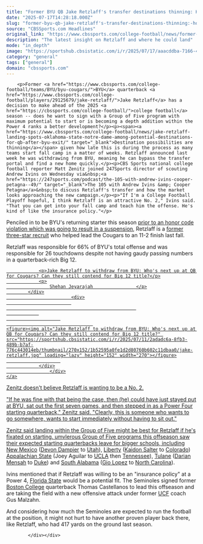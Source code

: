 ```yaml
---
title: "Former BYU QB Jake Retzlaff's transfer destinations thinning: How market looks approaching 2025 season"
date: "2025-07-17T14:28:18.000Z"
slug: "former-byu-qb-jake-retzlaff's-transfer-destinations-thinning:-how-market-looks-approaching-2025-season"
source: "CBSSports.com Headlines"
original_link: "https://www.cbssports.com/college-football/news/former-byu-qb-jake-retzlaffs-transfer-destinations-thinning-how-market-looks-approaching-2025-season/"
description: "The latest insight on Retzlaff and where he could land"
mode: "in_depth"
image: "https://sportshub.cbsistatic.com/i/r/2025/07/17/aaacddba-7166-4b40-b568-dc314253472d/thumbnail/1200x675/3ecb73bc81943ebae2715ae206a642e8/retzlaff.png"
category: "general"
tags: ["general"]
domain: "cbssports.com"
---
```

<div id="readability-page-1" class="page"><div>
        
        
                            
                
        <p>Former <a href="https://www.cbssports.com/college-football/teams/BYU/byu-cougars/">BYU</a> quarterback <a href="https://www.cbssports.com/college-football/players/29125679/jake-retzlaff/">Jake Retzlaff</a> has a decision to make ahead of the 2025 <a href="https://cbssports.com/college-football/">college football</a> season -- does he want to sign with a Group of Five program with maximum potential to start or is becoming a depth addition within the Power 4 ranks a better development?</p><p><span><a href="https://www.cbssports.com/college-football/news/jake-retzlaff-landing-spots-oklahoma-state-notre-dame-among-potential-destinations-for-qb-after-byu-exit/" target="_blank">Destination possibilities are thinning</a></span> given how late this is during the process as many teams start fall camp in a matter of weeks. Retzlaff announced last week he was withdrawing from BYU, meaning he can bypass the transfer portal and find a new home quickly.</p><p>CBS Sports national college football reporter Matt Zenitz joined 247Sports director of scouting Andrew Ivins on Wednesday via&nbsp;<a href="https://247sports.com/podcast/the-105-with-andrew-ivins-cooper-petagna--49/" target="_blank">The 105 with Andrew Ivins &amp; Cooper Petagna</a>&nbsp;to discuss Retzlaff's transfer and how the market looks approaching the new campaign.</p><p>"If I'm a College Football Playoff hopeful, I think Retzlaff is an attractive No. 2," Ivins said. "That you can get into your fall camp and teach him the offense. He's kind of like the insurance policy."</p>
        

<p>Penciled in to be BYU's returning starter this season <span><a href="https://www.cbssports.com/college-football/news/jake-retzlaff-to-withdraw-from-byu-facing-suspension-qb-is-in-search-of-new-home-ahead-of-2025-season/" target="_blank">prior to an honor code violation which was going to result in a suspension</a></span>, Retzlaff is a <a href="https://247sports.com/player/jake-retzlaff-46128980/" target="_blank">former three-star recruit</a> who helped lead the Cougars to an 11-2 finish last fall.&nbsp;</p><p>Retzlaff was responsible for 66% of BYU's total offense and was responsible for 26 touchdowns despite not having gaudy passing numbers in a quarterback-rich Big 12.</p><a href="https://www.cbssports.com/college-football/news/jake-retzlaff-to-withdraw-from-byu-whos-next-up-at-qb-for-cougars-can-they-still-contend-for-big-12-title/" target="_blank">
        <div>
            <div>
                
                <p>Jake Retzlaff to withdraw from BYU: Who's next up at QB for Cougars? Can they still contend for Big 12 title?</p>
                <p>
                    Shehan Jeyarajah                </p>
            </div>
                            <div>
                            
                                                    
                
                        
                                    
    <figure><img alt="Jake Retzlaff to withdraw from BYU: Who's next up at QB for Cougars? Can they still contend for Big 12 title?" src="https://sportshub.cbsistatic.com/i/r/2025/07/11/2adadc6a-8fb3-489b-b7af-776c443014eb/thumbnail/270x152/1b52595a0fe1d2d80760b602c11dbaa0/jake-retzlaff.jpg" loading="lazy" height="152" width="270"></figure>
                        
                </div>
                    </div>
    </a>
<p>Zenitz doesn't believe Retzlaff is wanting to be a No. 2.</p><p>"If he was fine with that being the case, then (he) could have just stayed put at BYU, sat out the first seven games, and then stepped in as a Power Four starting quarterback," Zenitz said. "Clearly, this is someone who wants to go somewhere, wants to start immediately without having to sit out."</p>
        

<p>Zenitz said landing within the Group of Five might be best for Retzlaff if he's fixated on starting. umvlerous Group of Five programs this offseason saw their expected starting quarterbacks leave for bigger schools, including <a href="https://www.cbssports.com/college-football/teams/NMEX/new-mexico-lobos/">New Mexico</a> (<a href="https://www.cbssports.com/college-football/players/29123829/devon-dampier/">Devon Dampier</a> to <a href="https://www.cbssports.com/college-football/teams/UTAH/utah-utes/">Utah</a>), <a href="https://www.cbssports.com/college-football/teams/LIB/liberty-flames/">Liberty</a> (<a href="https://www.cbssports.com/college-football/players/26696465/kaidon-salter/">Kaidon Salter</a> to <a href="https://www.cbssports.com/college-football/teams/COLO/colorado-buffaloes/">Colorado</a>) <a href="https://www.cbssports.com/college-football/teams/APLST/appalachian-state-mountaineers/">Appalachian State</a> (Joey Aguilar to <a href="https://www.cbssports.com/college-football/teams/UCLA/ucla-bruins/">UCLA</a> then <a href="https://www.cbssports.com/college-football/teams/TENN/tennessee-volunteers/">Tennessee</a>), <a href="https://www.cbssports.com/college-football/teams/TULANE/tulane-green-wave/">Tulane</a> (<a href="https://www.cbssports.com/college-football/players/29123277/darian-mensah/">Darian Mensah</a> to <a href="https://www.cbssports.com/college-football/teams/DUKE/duke-blue-devils/">Duke</a>) and <a href="https://www.cbssports.com/college-football/teams/SALA/south-alabama-jaguars/">South Alabama</a> (<a href="https://www.cbssports.com/college-football/players/29122575/gio-lopez/">Gio Lopez</a> to <a href="https://www.cbssports.com/college-football/teams/UNC/north-carolina-tar-heels/">North Carolina</a>).</p><p>Ivins mentioned that if Retzlaff was willing to be an "insurance policy" at a Power 4, <a href="https://www.cbssports.com/college-football/teams/FSU/florida-state-seminoles/">Florida State</a> would be a potential fit. The Seminoles signed former <a href="https://www.cbssports.com/college-football/teams/BC/boston-college-eagles/">Boston College</a> quarterback Thomas Castellanos to lead this offseason and are taking the field with a new offensive attack under former <a href="https://www.cbssports.com/college-football/teams/UCF/ucf-knights/">UCF</a> coach Gus Malzahn.</p><p>And considering how much the Seminoles are expected to run the football at the position, it might not hurt to have another proven player back there, like Retzlaff, who had 417 yards on the ground last season.</p>
        




        
            </div></div>